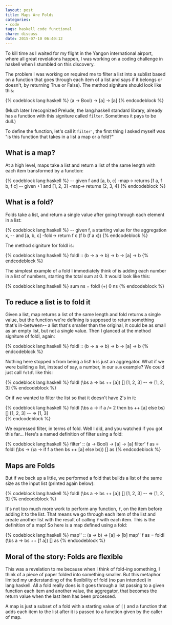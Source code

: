 ```yaml
---
layout: post
title: Maps Are Folds
categories: 
- code
tags: haskell code functional
share: discuss
date: 2015-07-10 06:40:12
---
```


To kill time as I waited for my flight in the Yangon international airport, where all great revelations happen, I was working on a coding challenge in haskell when I stumbled on this discovery.

<span style='display: none;'><!--more--></span>

The problem I was working on required me to filter a list into a sublist based on a function that goes through each item of a list and says if it belongs or doesn't, by returning True or False). The method signiture should look like this:  

{% codeblock lang:haskell %}
(a -> Bool) -> [a] -> [a]
{% endcodeblock %}

(Much later I recognized Prelude, the lang:haskell standard library, already has a function with this signiture called `filter`. Sometimes it pays to be dull.) 

To define the function, let's call it `filter'`, the first thing I asked myself was "is this function that takes in a list a map or a fold?" 

What is a map?
--------------
At a high level, maps take a list and return a list of the same length with each item transformed by a function:

{% codeblock lang:haskell %}
-- given f and [a, b, c] -map-> returns [f a, f b, f c]
-- given +1 and [1, 2, 3] -map-> returns [2, 3, 4]
{% endcodeblock %}

What is a fold?
---------------
Folds take a list, and return a single value after going through each element in a list:

{% codeblock lang:haskell %}
-- given f, a starting value for the aggregation x, 
-- and [a, b, c] -fold-> return f c (f b (f a x)) 
{% endcodeblock %}

The method signiture for foldl is:

{% codeblock lang:haskell %}
foldl :: (b -> a -> b) -> b -> [a] -> b
{% endcodeblock %}

The simplest example of a fold I immediately think of is adding each number in a list of numbers, starting the total sum at 0. It would look like this:

{% codeblock lang:haskell %}
sum ns = foldl (+) 0 ns 
{% endcodeblock %}

To reduce a list is to fold it
------------------------------

Given a list, map returns a list of the same length and fold returns a single value, but the function we're defining is supposed to return something that's in-between-- a list that's smaller than the original, it could be as small as an empty list, but not a single value. Then I glanced at the method signiture of foldl, again:

{% codeblock lang:haskell %}
foldl :: (b -> a -> b) -> b -> [a] -> b
{% endcodeblock %}

Nothing here stopped `b` from being a list! `b` is just an aggregator. What if we were building a list, instead of say, a number, in our `sum` example? We could just call `foldl` like this:

{% codeblock lang:haskell %}
foldl (\bs a -> bs ++ [a]) [] [1, 2, 3]
-- => [1, 2, 3]
{% endcodeblock %}

Or if we wanted to filter the list so that it doesn't have 2's in it:

{% codeblock lang:haskell %}
foldl (\bs a -> if a /= 2 then bs ++ [a] else bs) [] [1, 2, 3]
-- => [1, 3]	
{% endcodeblock %}

We expressed filter, in terms of fold. Well I did, and you watched if you got this far... Here's a named definition
of filter using a fold:

{% codeblock lang:haskell %}
filter' :: (a -> Bool) -> [a] -> [a]
filter' f as = foldl (\bs -> (\a -> if f a then bs ++ [a] else bs)) [] as
{% endcodeblock %}

Maps are Folds
--------------

But if we back up a little, we performed a fold that builds a list of the same size as the input list (printed again below):

{% codeblock lang:haskell %}
foldl (\bs a -> bs ++ [a]) [] [1, 2, 3]
-- => [1, 2, 3]	
{% endcodeblock %}

It's not too much more work to perform any function, `f`, on the item before adding it to the list. That means we go through each item of the list and create another list with the result of calling `f` with each item. This is the definition of a map! So here is a map defined using a fold:

{% codeblock lang:haskell %}
map'' :: (a -> b) -> [a] -> [b]
map'' f as = foldl (\bs a -> bs ++ [f a]) [] as
{% endcodeblock %}

Moral of the story: Folds are flexible
--------------------------------------

This was a revelation to me because when I think of fold-ing something, I think of a piece of paper folded into something smaller. But this metaphor limited my understanding of the flexibility of fold (no pun intended) in lang:haskell. All a fold really does is it goes through a list passing to a given function each item and another value, the aggregator, that becomes the return value when the last item has been processed.

A map is just a subset of a fold with a starting value of `[]` and a function that adds each item to the list after it is passed to a function given by the caller of map.
